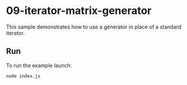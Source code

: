 # 09-iterator-matrix-generator

This sample demonstrates how to use a generator in place of a standard iterator.

## Run

To run the example launch:

```
node index.js
```
